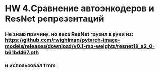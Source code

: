 # HW 4.Сравнение автоэнкодеров и ResNet репрезентаций
### Не знаю причину, но веса ResNet грузил в руки из: https://github.com/rwightman/pytorch-image-models/releases/download/v0.1-rsb-weights/resnet18_a2_0-b61bd467.pth
### и использовал timm

